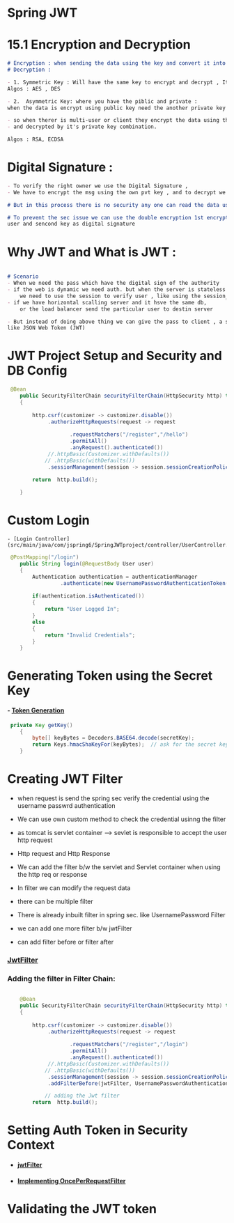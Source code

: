 # Spring JWT 

# 15.1 Encryption and Decryption
```markdown
# Encryption : when sending the data using the key and convert it into cipher 
# Decryption : 

- 1. Symmetric Key : Will have the same key to encrypt and decrypt , It is faster and large key size 
Algos : AES , DES

- 2.  Asymmetric Key: where you have the piblic and private :
when the data is encrypt using public key need the another private key to decrypt 

- so when therer is multi-user or client they encrypt the data using the public key shared b/w them 
- and decrypted by it's private key combination.

Algos : RSA, ECDSA

```

# Digital Signature :

```markdown
- To verify the right owner we use the Digital Signature ,
- We have to encrypt the msg using the own pvt key , and to decrypt we have to share the public key.

# But in this process there is no security any one can read the data using the public key sender 

# To prevent the sec issue we can use the double encryption 1st encryption using the pub key of the 
user and sencond key as digital signature 
```

# Why JWT and What is JWT : 

```markdown

# Scenario
- When we need the pass which have the digital sign of the authority 
- if the web is dynamic we need auth. but when the server is stateless ,
    we need to use the session to verify user , like using the session_ID
- if we have horizontal scalling server and it hsve the same db,
    or the load balancer send the particular user to destin server

- But instead of doing above thing we can give the pass to client , a signed pass 
like JSON Web Token (JWT) 

```
# JWT Project Setup and Security and DB Config 

```java
 @Bean
    public SecurityFilterChain securityFilterChain(HttpSecurity http) throws Exception
    {   
       
        http.csrf(customizer -> customizer.disable())
             .authorizeHttpRequests(request -> request
                    
                    .requestMatchers("/register","/hello")
                    .permitAll()
                    .anyRequest().authenticated())
             //.httpBasic(Customizer.withDefaults())
            // .httpBasic(withDefaults())
             .sessionManagement(session -> session.sessionCreationPolicy(SessionCreationPolicy.STATELESS));
        
        return  http.build();

    }
```

# Custom Login 
    - [Login Controller](src/main/java/com/jspring6/SpringJWTproject/controller/UserController.java)

```java
 @PostMapping("/login")
    public String login(@RequestBody User user)
    {
        Authentication authentication = authenticationManager
                 .authenticate(new UsernamePasswordAuthenticationToken(user.getUsername(), user.getPassword()));
        
        if(authentication.isAuthenticated())
        {
            return "User Logged In";
        }
        else
        {
            return "Invalid Credentials";
        }
    }
```
# Generating Token using the Secret Key

#### - [Token Generation](src/main/java/com/jspring6/SpringJWTproject/service/JwtService.java)

```java
 private Key getKey()
    {   
        byte[] keyBytes = Decoders.BASE64.decode(secretKey);
        return Keys.hmacShaKeyFor(keyBytes);  // ask for the secret key message as bytestream 
    }
```

# Creating JWT Filter 

- when request is send the spring sec verify the credential using the username passwrd authentication 

- We can use own custom method to check the credential usinng the filter 
- as tomcat is servlet container --> sevlet is responsible to accept the user http request 
- Http request and Http Response 

- We can add the filter b/w the servlet and Servlet container when using the http req or response 
- In filter we can modify the request data 
- there can be multiple filter 
- There is already inbuilt filter in spring sec. like UsernamePassword Filter 
- we can add one more filter b/w jwtFilter 
- can add filter before or filter after 

### [JwtFilter](src/main/java/com/jspring6/SpringJWTproject/config/JwtFilter.java)

### Adding the filter in Filter Chain: 
```java

    @Bean
    public SecurityFilterChain securityFilterChain(HttpSecurity http) throws Exception
    {   
       
        http.csrf(customizer -> customizer.disable())
             .authorizeHttpRequests(request -> request
                    
                    .requestMatchers("/register","/login")
                    .permitAll()
                    .anyRequest().authenticated())
             //.httpBasic(Customizer.withDefaults())
            // .httpBasic(withDefaults())
             .sessionManagement(session -> session.sessionCreationPolicy(SessionCreationPolicy.STATELESS))
             .addFilterBefore(jwtFilter, UsernamePasswordAuthenticationFilter.class);

            // adding the Jwt filter 
        return  http.build();
```

# Setting Auth Token in Security Context 
- #### [jwtFilter](src/main/java/com/jspring6/SpringJWTproject/config/JwtFilter.java)

- #### [Implementing OncePerRequestFilter](src/main/java/com/jspring6/SpringJWTproject/config/JwtFilter.java)


# Validating the JWT token 
